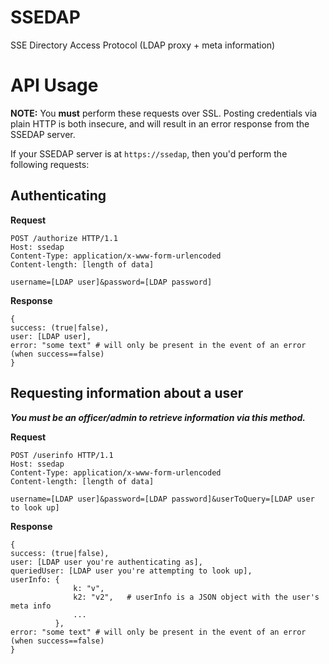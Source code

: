 # SSEDAP

SSE Directory Access Protocol (LDAP proxy + meta information)

# API Usage

**NOTE:** You **must** perform these requests over SSL. Posting credentials 
via plain HTTP is both insecure, and will result in an error response from 
the SSEDAP server.

If your SSEDAP server is at `https://ssedap`, then you'd perform the following 
requests:

## Authenticating

**Request**

```
POST /authorize HTTP/1.1
Host: ssedap
Content-Type: application/x-www-form-urlencoded
Content-length: [length of data]

username=[LDAP user]&password=[LDAP password]
```

**Response**

```
{
success: (true|false),
user: [LDAP user],
error: "some text" # will only be present in the event of an error (when success==false)
}
```

## Requesting information about a user

**_You must be an officer/admin to retrieve information via this method._**

**Request**

```
POST /userinfo HTTP/1.1
Host: ssedap
Content-Type: application/x-www-form-urlencoded
Content-length: [length of data]

username=[LDAP user]&password=[LDAP password]&userToQuery=[LDAP user to look up]
```

**Response**

```
{
success: (true|false),
user: [LDAP user you're authenticating as],
queriedUser: [LDAP user you're attempting to look up],
userInfo: {
              k: "v",
              k2: "v2",   # userInfo is a JSON object with the user's meta info
              ...
          },
error: "some text" # will only be present in the event of an error (when success==false)
}
```


